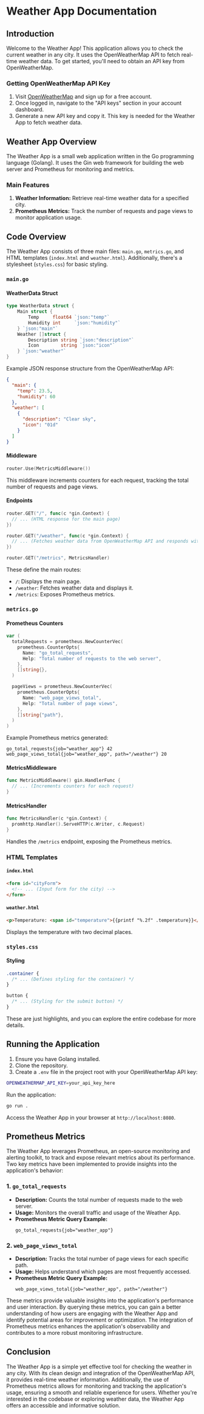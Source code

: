 # Weather App Documentation

## Introduction

Welcome to the Weather App! This application allows you to check the current weather in any city. It uses the OpenWeatherMap API to fetch real-time weather data. To get started, you'll need to obtain an API key from OpenWeatherMap.

### Getting OpenWeatherMap API Key

1. Visit [OpenWeatherMap](https://openweathermap.org/) and sign up for a free account.
2. Once logged in, navigate to the "API keys" section in your account dashboard.
3. Generate a new API key and copy it. This key is needed for the Weather App to fetch weather data.

## Weather App Overview

The Weather App is a small web application written in the Go programming language (Golang). It uses the Gin web framework for building the web server and Prometheus for monitoring and metrics.

### Main Features

1. **Weather Information:** Retrieve real-time weather data for a specified city.
2. **Prometheus Metrics:** Track the number of requests and page views to monitor application usage.

## Code Overview

The Weather App consists of three main files: `main.go`, `metrics.go`, and HTML templates (`index.html` and `weather.html`). Additionally, there's a stylesheet (`styles.css`) for basic styling.

### `main.go`

#### WeatherData Struct
```go
type WeatherData struct {
	Main struct {
		Temp     float64 `json:"temp"`
		Humidity int     `json:"humidity"`
	} `json:"main"`
	Weather []struct {
		Description string `json:"description"`
		Icon        string `json:"icon"`
	} `json:"weather"`
}
```
Example JSON response structure from the OpenWeatherMap API:
```json
{
  "main": {
    "temp": 23.5,
    "humidity": 60
  },
  "weather": [
    {
      "description": "Clear sky",
      "icon": "01d"
    }
  ]
}
```

#### Middleware
```go
router.Use(MetricsMiddleware())
```
This middleware increments counters for each request, tracking the total number of requests and page views.

#### Endpoints
```go
router.GET("/", func(c *gin.Context) {
  // ... (HTML response for the main page)
})

router.GET("/weather", func(c *gin.Context) {
  // ... (Fetches weather data from OpenWeatherMap API and responds with HTML)
})

router.GET("/metrics", MetricsHandler)
```
These define the main routes:
- `/`: Displays the main page.
- `/weather`: Fetches weather data and displays it.
- `/metrics`: Exposes Prometheus metrics.

### `metrics.go`

#### Prometheus Counters
```go
var (
  totalRequests = prometheus.NewCounterVec(
    prometheus.CounterOpts{
      Name: "go_total_requests",
      Help: "Total number of requests to the web server",
    },
    []string{},
  )

  pageViews = prometheus.NewCounterVec(
    prometheus.CounterOpts{
      Name: "web_page_views_total",
      Help: "Total number of page views",
    },
    []string{"path"},
  )
)
```
Example Prometheus metrics generated:
```
go_total_requests{job="weather_app"} 42
web_page_views_total{job="weather_app", path="/weather"} 20
```

#### MetricsMiddleware
```go
func MetricsMiddleware() gin.HandlerFunc {
  // ... (Increments counters for each request)
}
```

#### MetricsHandler
```go
func MetricsHandler(c *gin.Context) {
  promhttp.Handler().ServeHTTP(c.Writer, c.Request)
}
```
Handles the `/metrics` endpoint, exposing the Prometheus metrics.

### HTML Templates

#### `index.html`
```html
<form id="cityForm">
  <!-- ... (Input form for the city) -->
</form>
```

#### `weather.html`
```html
<p>Temperature: <span id="temperature">{{printf "%.2f" .temperature}}</span> &#8451;</p>
```
Displays the temperature with two decimal places.

### `styles.css`

#### Styling
```css
.container {
  /* ... (Defines styling for the container) */
}

button {
  /* ... (Styling for the submit button) */
}
```

These are just highlights, and you can explore the entire codebase for more details.

## Running the Application

1. Ensure you have Golang installed.
2. Clone the repository.
3. Create a `.env` file in the project root with your OpenWeatherMap API key:
```bash
OPENWEATHERMAP_API_KEY=your_api_key_here
```
Run the application:
```bash
go run .
```
Access the Weather App in your browser at `http://localhost:8080`.

## Prometheus Metrics

The Weather App leverages Prometheus, an open-source monitoring and alerting toolkit, to track and expose relevant metrics about its performance. Two key metrics have been implemented to provide insights into the application's behavior:

### 1. `go_total_requests`

- **Description:** Counts the total number of requests made to the web server.
- **Usage:** Monitors the overall traffic and usage of the Weather App.
- **Prometheus Metric Query Example:**
  ```promql
  go_total_requests{job="weather_app"}
  ```

### 2. `web_page_views_total`

- **Description:** Tracks the total number of page views for each specific path.
- **Usage:** Helps understand which pages are most frequently accessed.
- **Prometheus Metric Query Example:**
  ```promql
  web_page_views_total{job="weather_app", path="/weather"}
  ```

These metrics provide valuable insights into the application's performance and user interaction. By querying these metrics, you can gain a better understanding of how users are engaging with the Weather App and identify potential areas for improvement or optimization. The integration of Prometheus metrics enhances the application's observability and contributes to a more robust monitoring infrastructure.

## Conclusion

The Weather App is a simple yet effective tool for checking the weather in any city. With its clean design and integration of the OpenWeatherMap API, it provides real-time weather information. Additionally, the use of Prometheus metrics allows for monitoring and tracking the application's usage, ensuring a smooth and reliable experience for users. Whether you're interested in the codebase or exploring weather data, the Weather App offers an accessible and informative solution.
